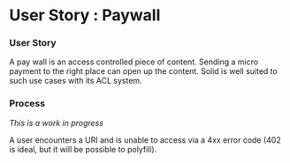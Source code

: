 # User Story : Paywall

### User Story

A pay wall is an access controlled piece of content. Sending a micro payment to the right place can open up the content. Solid is well suited to such use cases with its ACL system.

### Process

_This is a work in progress_

A user encounters a URI and is unable to access via a 4xx error code \(402 is ideal, but it will be possible to polyfill\).  



